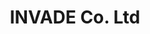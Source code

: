 ---
title: INVADE Co. Ltd
description: Creating the website using an already used php file that was used to create the original page, in which I had to use to create the website.
bodyText: <strong>Problem</strong><br>Creating a website with a contact page could be a pain, as spam mails can fill the inbox daily. In implementing reCaptcha, it could mitigate the amount of spambots and mails.<br><br><strong>The Process</strong><br>Custom-made and coded contact page coding with PHP, and being able to translate to English and Japanese back-and-forth (PHP).
img: INVADE.png
alt: KAMISMAX
url: https://www.invade.co.jp
---